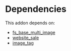 # Dependencies

This addon depends on:

- [fs_base_multi_image](https://github.com/bringout/oca-storage)
- [website_sale](https://github.com/bringout/oca-ocb-sale/tree/3e269fa48ad4d81d3305977a3a962b1dc0f75ef3/odoo-bringout-oca-ocb-website_sale)
- [image_tag](https://github.com/bringout/oca-storage)
